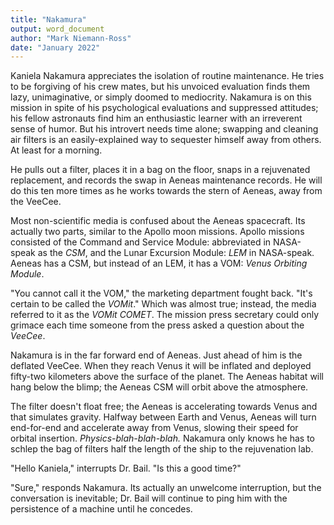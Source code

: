 ```yaml
---
title: "Nakamura"
output: word_document
author: "Mark Niemann-Ross"
date: "January 2022"
---
```


Kaniela Nakamura appreciates the isolation of routine maintenance. He tries to be forgiving of his crew mates, but his unvoiced evaluation finds them lazy, unimaginative, or simply doomed to mediocrity. Nakamura is on this mission in spite of his psychological evaluations and suppressed attitudes; his fellow astronauts find him an enthusiastic learner with an irreverent sense of humor. But his introvert needs time alone; swapping and cleaning air filters is an easily-explained way to sequester himself away from others. At least for a morning.

He pulls out a filter, places it in a bag on the floor, snaps in a rejuvenated replacement, and records the swap in Aeneas maintenance records. He will do this ten more times as he works towards the stern of Aeneas, away from the VeeCee.

Most non-scientific media is confused about the Aeneas spacecraft. Its actually two parts, similar to the Apollo moon missions. Apollo missions consisted of the Command and Service Module: abbreviated in NASA-speak as the *CSM*, and the Lunar Excursion Module: *LEM* in NASA-speak. Aeneas has a CSM, but instead of an LEM, it has a VOM: *Venus Orbiting Module*.

"You cannot call it the VOM," the marketing department fought back. "It's certain to be called the *VOMit*." Which was almost true; instead, the media referred to it as the *VOMit COMET*. The mission press secretary could only grimace each time someone from the press asked a question about the *VeeCee*.

Nakamura is in the far forward end of Aeneas. Just ahead of him is the deflated VeeCee. When they reach Venus it will be inflated and deployed fifty-two kilometers above the surface of the planet. The Aeneas habitat will hang below the blimp; the Aeneas CSM will orbit above the atmosphere.

The filter doesn't float free; the Aeneas is accelerating towards Venus and that simulates gravity. Halfway between Earth and Venus, Aeneas will turn end-for-end and accelerate away from Venus, slowing their speed for orbital insertion. *Physics-blah-blah-blah.* Nakamura only knows he has to schlep the bag of filters half the length of the ship to the rejuvenation lab.

"Hello Kaniela," interrupts Dr. Bail. "Is this a good time?"

"Sure," responds Nakamura. Its actually an unwelcome interruption, but the conversation is inevitable; Dr. Bail will continue to ping him with the persistence of a machine until he concedes.
